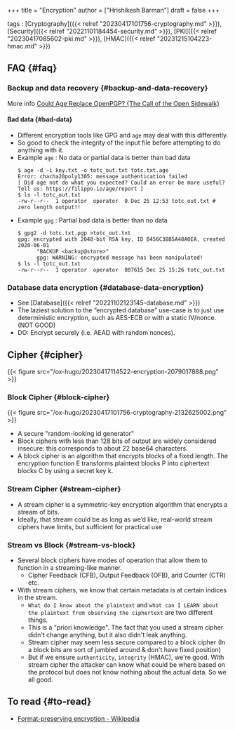 +++
title = "Encryption"
author = ["Hrishikesh Barman"]
draft = false
+++

tags
: [Cryptography]({{< relref "20230417101756-cryptography.md" >}}), [Security]({{< relref "20221101184454-security.md" >}}), [PKI]({{< relref "20230417085602-pki.md" >}}), [HMAC]({{< relref "20231215104223-hmac.md" >}})


## FAQ {#faq}


### Backup and data recovery {#backup-and-data-recovery}

More info [Could Age Replace OpenPGP? {The Call of the Open Sidewalk}](https://articles.59.ca/doku.php?id=pgpfan:agevspgp)


#### Bad data {#bad-data}

-   Different encryption tools like GPG and `age` may deal with this differently.
-   So good to check the integrity of the input file before attempting to do anything with it.
-   Example `age` : No data or partial data is better than bad data
    ```shell
    $ age -d -i key.txt -o totc_out.txt totc.txt.age
    Error: chacha20poly1305: message authentication failed
    [ Did age not do what you expected? Could an error be more useful? Tell us: https://filippo.io/age/report ]
    $ ls -l totc_out.txt
    -rw-r--r--  1 operator  operator  0 Dec 25 12:53 totc_out.txt # zero length output!!
    ```
-   Example `gpg` : Partial bad data is better than no data
    ```shell
    $ gpg2 -d totc.txt.pgp >totc_out.txt
    gpg: encrypted with 2048-bit RSA key, ID B456C3BB5A48A0EA, created 2020-06-01
          "BACKUP <backup@store>"
          gpg: WARNING: encrypted message has been manipulated!
    $ ls -l totc_out.txt
    -rw-r--r--  1 operator  operator  807615 Dec 25 15:26 totc_out.txt
    ```


### Database data encryption {#database-data-encryption}

-   See [Database]({{< relref "20221102123145-database.md" >}})
-   The laziest solution to the “encrypted database” use-case is to just use deterministic encryption, such as AES-ECB or with a static IV/nonce. (NOT GOOD)
-   DO: Encrypt securely (i.e. AEAD with random nonces).


## Cipher {#cipher}

{{< figure src="/ox-hugo/20230417114522-encryption-2079017888.png" >}}


### Block Cipher {#block-cipher}

{{< figure src="/ox-hugo/20230417101756-cryptography-2132625002.png" >}}

-   A secure "random-looking id generator"
-   Block ciphers with less than 128 bits of output are widely considered insecure: this corresponds to about 22 base64 characters.
-   A block cipher is an algorithm that encrypts blocks of a fixed length. The encryption function E transforms plaintext blocks P into ciphertext blocks C by using a secret key k.


### Stream Cipher {#stream-cipher}

-   A stream cipher is a symmetric-key encryption algorithm that encrypts a stream of bits.
-   Ideally, that stream could be as long as weʼd like; real-world stream ciphers have limits, but sufficient for practical use


### Stream vs Block {#stream-vs-block}

-   Several block ciphers have modes of operation that allow them to function in a streaming-like manner.
    -   Cipher Feedback (CFB), Output Feedback (OFB), and Counter (CTR) etc.
-   With stream ciphers, we know that certain metadata is at certain indices in the stream.
    -   `What do I know about the plaintext` and `what can I LEARN about the plaintext from observing the ciphertext` are two different things.
    -   This is a "priori knowledge". The fact that you used a stream cipher didn't change anything, but it also didn't leak anything.
    -   Stream cipher may seem less secure compared to a block cipher (In a block bits are sort of jumbled around &amp; don't have fixed position)
    -   But if we ensure `authenticity`, `integrity` (HMAC), we're good. With stream cipher the attacker can know what could be where based on the protocol but does not know nothing about the actual data. So we all good.


## To read {#to-read}

-   [Format-preserving encryption - Wikipedia](https://en.wikipedia.org/wiki/Format-preserving_encryption)

